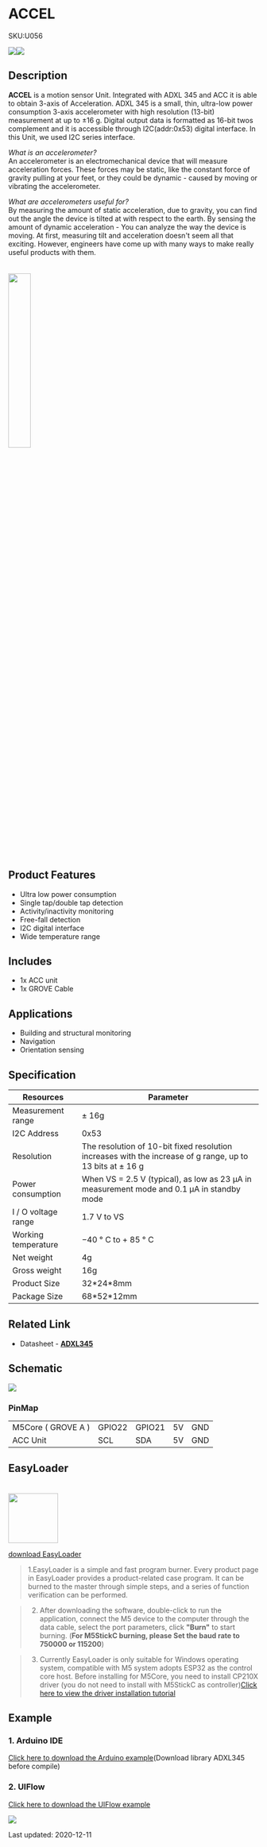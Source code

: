 # ACCEL

<el-tag effect="plain">SKU:U056</el-tag>

<div class="product_pic"><img src="assets/img/product_pics/unit/accel/accel_01.webp"><img src="assets/img/product_pics/unit/accel/accel_02.webp"></div>

## Description

**ACCEL** is a motion sensor Unit. Integrated with ADXL 345 and ACC it is able to obtain 3-axis of Acceleration. ADXL 345 is a small, thin, ultra-low power consumption 3-axis accelerometer with high resolution (13-bit) measurement at up to ±16 g. Digital output data is formatted as 16-bit twos complement and it is accessible through I2C(addr:0x53) digital interface. In this Unit, we used I2C series interface.
<br>

*What is an accelerometer?*<br>
An accelerometer is an electromechanical device that will measure acceleration forces. These forces may be static, like the constant force of gravity pulling at your feet, or they could be dynamic - caused by moving or vibrating the accelerometer.
<br>

*What are accelerometers useful for?*<br>
By measuring the amount of static acceleration, due to gravity, you can find out the angle the device is tilted at with respect to the earth. By sensing the amount of dynamic acceleration - You can analyze the way the device is moving. At first, measuring tilt and acceleration doesn't seem all that exciting. However, engineers have come up with many ways to make really useful products with them.
<br><br><br>
<img src="assets/img/product_pics/unit/accel/accel_03.webp" width="30%" height="30%">

## Product Features

- Ultra low power consumption
- Single tap/double tap detection
- Activity/inactivity monitoring
- Free-fall detection
- I2C digital interface
- Wide temperature range

## Includes

- 1x ACC unit
- 1x GROVE Cable

## Applications

- Building and structural monitoring
- Navigation
- Orientation sensing

## Specification

<table class="table-1">
    <thead>
      <tr>
         <th>Resources</th>
         <th>Parameter</th>
      </tr>
    </thead>
    <tbody>
        <tr>
            <td> Measurement range </td>
            <td> ± 16g </td>
        </tr>
        <tr>
            <td> I2C Address </td>
            <td> 0x53 </td>
        </tr>
        <tr>
            <td> Resolution </td>
            <td> The resolution of 10-bit fixed resolution increases with the increase of g range, up to 13 bits at ± 16 g </td>
        </tr>
        <tr>
            <td> Power consumption </td>
            <td> When VS = 2.5 V (typical), as low as 23 µA in measurement mode and 0.1 µA in standby mode </td>
        </tr>
        <tr>
            <td> I / O voltage range </td>
            <td> 1.7 V to VS </td>
        </tr>
        <tr>
            <td> Working temperature </td>
            <td> −40 ° C to + 85 ° C </td>
        </tr>
        <tr>
            <td>Net weight</td>
            <td>4g</td>
        </tr>
        <tr>
            <td>Gross weight</td>
            <td>16g</td>
        </tr>
        <tr>
            <td>Product Size</td>
            <td>32*24*8mm</td>
        </tr>
        <tr>
            <td>Package Size</td>
            <td>68*52*12mm</td>
        </tr>
    </tbody>
</table>

## Related Link

- Datasheet - **[ADXL345](https://m5stack.oss-cn-shenzhen.aliyuncs.com/resource/docs/datasheet/unit/ADXL345_en.pdf)**

## Schematic

<img src="assets/img/product_pics/unit/accel/accel_04.webp">

### PinMap

<table>
 <tr><td>M5Core ( GROVE A )</td><td>GPIO22</td><td>GPIO21</td><td>5V</td><td>GND</td></tr>
 <tr><td>ACC Unit</td><td>SCL</td><td>SDA</td><td>5V</td><td>GND</td></tr>
</table>

## EasyLoader

<img src="https://m5stack.oss-cn-shenzhen.aliyuncs.com/image/EasyLoader_logo.webp" width="100px" style="margin-top:20px">

<a href="https://m5stack.oss-cn-shenzhen.aliyuncs.com/EasyLoader/Unit/EasyLoader_ACCEL.exe"><el-button type="primary">download EasyLoader</el-button></a>

>1.EasyLoader is a simple and fast program burner. Every product page in EasyLoader provides a product-related case program. It can be burned to the master through simple steps, and a series of function verification can be performed.

>2. After downloading the software, double-click to run the application, connect the M5 device to the computer through the data cable, select the port parameters, click **"Burn"** to start burning. (**For M5StickC burning, please Set the baud rate to 750000 or 115200**)

> 3. Currently EasyLoader is only suitable for Windows operating system, compatible with M5 system adopts ESP32 as the control core host. Before installing for M5Core, you need to install CP210X driver (you do not need to install with M5StickC as controller)[Click here to view the driver installation tutorial](en/related_documents/M5Burner#install-usb-driver)

## Example

### 1. Arduino IDE

[Click here to download the Arduino example](https://github.com/m5stack/M5Stack/tree/master/examples/Unit/ACCEL_ADXL345)(Download library ADXL345 before compile)

### 2. UIFlow

[Click here to download the UIFlow example](https://github.com/m5stack/M5-ProductExampleCodes/tree/master/Unit/ACCEL/UIFLOW)

<img src="assets/img/product_pics/unit/accel/ACCEL_05.webp">

<el-divider content-position="right">Last updated: 2020-12-11</el-divider>

<script>

   var purchase_link = 'https://m5stack.com/products/3-axis-digital-accelerometer-unit-adxl345';

   anchor_search(purchase_link);
   scrollFunc();

</script>

